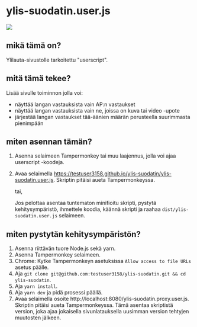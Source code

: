 # ylis-suodatin.user.js

<img src="https://user-images.githubusercontent.com/92017896/137935257-bb6d717c-6c3e-4357-804a-05d8f86a566b.png" />

## mikä tämä on?

Ylilauta-sivustolle tarkoitettu "userscript".

## mitä tämä tekee?

Lisää sivulle toiminnon jolla voi:

- näyttää langan vastauksista vain AP:n vastaukset
- näyttää langan vastauksista vain ne, joissa on kuva tai video -upote
- järjestää langan vastaukset tää-äänien määrän perusteella suurimmasta
  pienimpään

## miten asennan tämän?

1. Asenna selaimeen Tampermonkey tai muu laajennus, jolla voi ajaa userscript
   -koodeja.

2. Avaa selaimella
   https://testuser3158.github.io/ylis-suodatin/ylis-suodatin.user.js. Skriptin
   pitäisi aueta Tampermonkeyssa.

   tai,

   Jos pelottaa asentaa tuntematon minifioitu skripti, pystytä kehitysympäristö,
   ihmettele koodia, käännä skripti ja raahaa `dist/ylis-suodatin.user.js`
   selaimeen.

## miten pystytän kehitysympäristön?

1. Asenna riittävän tuore Node.js sekä yarn.
2. Asenna Tampermonkey selaimeen.
3. Chrome: Kytke Tampermonkeyn asetuksissa `Allow access to file URLs` asetus
   päälle.
4. Aja
   `git clone git@github.com:testuser3158/ylis-suodatin.git && cd ylis-suodatin`.
5. Aja `yarn install`.
6. Aja `yarn dev` ja pidä prosessi päällä.
7. Avaa selaimella osoite http://localhost:8080/ylis-suodatin.proxy.user.js.
   Skriptin pitäisi aueta Tampermonkeyssa. Tämä asentaa skriptistä version, joka
   ajaa jokaisella sivunlatauksella uusimman version tehtyjen muutosten jälkeen.
